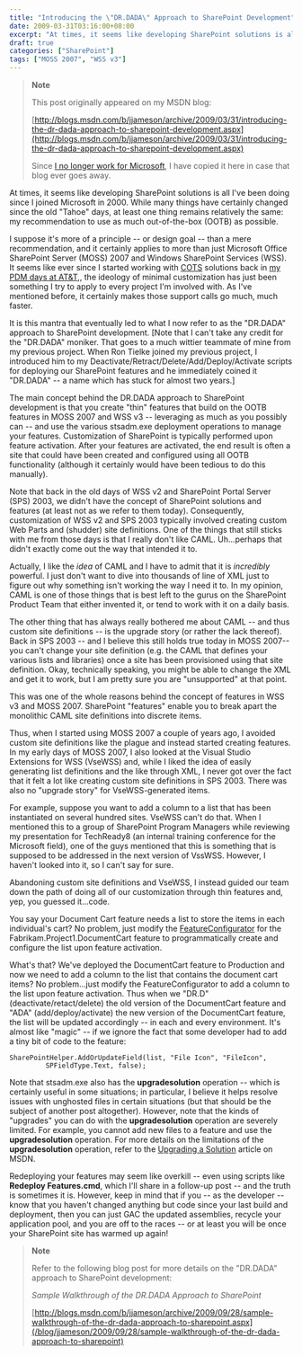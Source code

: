 ```yaml
---
title: "Introducing the \"DR.DADA\" Approach to SharePoint Development"
date: 2009-03-31T03:16:00+08:00
excerpt: "At times, it seems like developing SharePoint solutions is all I've been doing since I joined Microsoft in 2000. While many things have certainly changed since the old \"Tahoe\" days, at least one thing remains relatively the same: my recommendation to..."
draft: true
categories: ["SharePoint"]
tags: ["MOSS 2007", "WSS v3"]
---
```


> **Note**
>
> This post originally appeared on my MSDN blog:
>
> [http://blogs.msdn.com/b/jjameson/archive/2009/03/31/introducing-the-dr-dada-approach-to-sharepoint-development.aspx](http://blogs.msdn.com/b/jjameson/archive/2009/03/31/introducing-the-dr-dada-approach-to-sharepoint-development.aspx)
>
> Since
> [I no longer work for Microsoft](/blog/jjameson/2011/09/02/last-day-with-microsoft), I have copied it here in case that blog
> ever goes away.

At times, it seems like developing SharePoint solutions is all I've been doing  since I joined Microsoft in 2000. While many things have certainly changed since  the old "Tahoe" days, at least one thing remains relatively the same: my recommendation  to use as much out-of-the-box (OOTB) as possible.

I suppose it's more of a principle -- or design goal -- than a mere recommendation,  and it certainly applies to more than just Microsoft Office SharePoint Server (MOSS)  2007 and Windows SharePoint Services (WSS). It seems like ever since I started working  with [COTS](http://en.wikipedia.org/wiki/Commercial_off-the-shelf) solutions  back in [my PDM
days at AT&T](/blog/jjameson/2007/03/03/who-is-this-guy),, the ideology of minimal customization has just been something  I try to apply to every project I'm involved with. As I've mentioned before, it  certainly makes those support calls go much, much faster.

It is this mantra that eventually led to what I now refer to as the "DR.DADA"  approach to SharePoint development. [Note that I can't take any credit for the "DR.DADA"  moniker. That goes to a much wittier teammate of mine from my previous project.  When Ron Tielke joined my previous project, I introduced him to my Deactivate/Retract/Delete/Add/Deploy/Activate  scripts for deploying our SharePoint features and he immediately coined it "DR.DADA"  -- a name which has stuck for almost two years.]

The main concept behind the DR.DADA approach to SharePoint development is that  you create "thin" features that build on the OOTB features in MOSS 2007 and WSS  v3 -- leveraging as much as you possibly can -- and use the various stsadm.exe deployment  operations to manage your features. Customization of SharePoint is typically performed  upon feature activation. After your features are activated, the end result is often  a site that could have been created and configured using all OOTB functionality  (although it certainly would have been tedious to do this manually).

Note that back in the old days of WSS v2 and SharePoint Portal Server (SPS) 2003,  we didn't have the concept of SharePoint solutions and features (at least not as  we refer to them today). Consequently, customization of WSS v2 and SPS 2003 typically  involved creating custom Web Parts and (shudder) site definitions. One of the things  that still sticks with me from those days is that I really don't like CAML. Uh...perhaps  that didn't exactly come out the way that intended it to.

Actually, I like the *idea* of CAML and I have to admit that it is *incredibly* powerful. I just don't want to dive into thousands of line of XML  just to figure out why something isn't working the way I need it to. In my opinion,  CAML is one of those things that is best left to the gurus on the SharePoint Product  Team that either invented it, or tend to work with it on a daily basis.

The other thing that has always really bothered me about CAML -- and thus custom  site definitions -- is the upgrade story (or rather the lack thereof). Back in SPS  2003 -- and I believe this still holds true today in MOSS 2007-- you can't change  your site definition (e.g. the CAML that defines your various lists and libraries)  once a site has been provisioned using that site definition. Okay, technically speaking,  you might be able to change the XML and get it to work, but I am pretty sure you  are "unsupported" at that point.

This was one of the whole reasons behind the concept of features in WSS v3 and  MOSS 2007. SharePoint "features" enable you to break apart the monolithic CAML site  definitions into discrete items.

Thus, when I started using MOSS 2007 a couple of years ago, I avoided custom  site definitions like the plague and instead started creating features. In my early  days of MOSS 2007, I also looked at the Visual Studio Extensions for WSS (VseWSS)  and, while I liked the idea of easily generating list definitions and the like through  XML, I never got over the fact that it felt a lot like creating custom site definitions  in SPS 2003. There was also no "upgrade story" for VseWSS-generated items.

For example, suppose you want to add a column to a list that has been instantiated  on several hundred sites. VseWSS can't do that. When I mentioned this to a group  of SharePoint Program Managers while reviewing my presentation for TechReady8 (an  internal training conference for the Microsoft field), one of the guys mentioned  that this is something that is supposed to be addressed in the next version of VssWSS.  However, I haven't looked into it, so I can't say for sure.

Abandoning custom site definitions and VseWSS, I instead guided our team down  the path of doing all of our customization through thin features and, yep, you guessed  it...code.

You say your Document Cart feature needs a list to store the items in each individual's  cart? No problem, just modify the [FeatureConfigurator](/blog/jjameson/2007/03/22/what-s-in-a-name-defaultfeaturereceiver-vs-featureconfigurator) for the Fabrikam.Project1.DocumentCart feature to programmatically  create and configure the list upon feature activation.

What's that? We've deployed the DocumentCart feature to Production and now we  need to add a column to the list that contains the document cart items? No problem...just  modify the FeatureConfigurator to add a column to the list upon feature activation.  Thus when we "DR.D" (deactivate/retact/delete) the old version of the DocumentCart  feature and "ADA" (add/deploy/activate) the new version of the DocumentCart feature,  the list will be updated accordingly -- in each and every environment. It's almost  like "magic" -- if we ignore the fact that some developer had to add a tiny bit  of code to the feature:

```
SharePointHelper.AddOrUpdateField(list, "File Icon", "FileIcon",
         SPFieldType.Text, false);
```

Note that stsadm.exe also has the **upgradesolution** operation  -- which is certainly useful in some situations; in particular, I believe it helps  resolve issues with unghosted files in certain situations (but that should be the  subject of another post altogether). However, note that the kinds of "upgrades"  you can do with the **upgradesolution** operation are severely limited.  For example, you cannot add new files to a feature and use the **upgradesolution**  operation. For more details on the limitations of the **upgradesolution**  operation, refer to the [Upgrading a Solution](http://msdn.microsoft.com/en-us/library/aa543659.aspx)  article on MSDN.

Redeploying your features may seem like overkill -- even using scripts like **Redeploy Features.cmd**, which I'll share in a follow-up post --  and the truth is sometimes it is. However, keep in mind that if you -- as the developer  -- know that you haven't changed anything but code since your last build and deployment,  then you can just GAC the updated assemblies, recycle your application pool, and  you are off to the races -- or at least you will be once your SharePoint site has  warmed up again!

> **Note**
>
> Refer to the following blog post for more details on the "DR.DADA" approach to SharePoint development:
>
> <cite>Sample Walkthrough of the DR.DADA Approach to SharePoint</cite>
>
> [http://blogs.msdn.com/b/jjameson/archive/2009/09/28/sample-walkthrough-of-the-dr-dada-approach-to-sharepoint.aspx](/blog/jjameson/2009/09/28/sample-walkthrough-of-the-dr-dada-approach-to-sharepoint)

